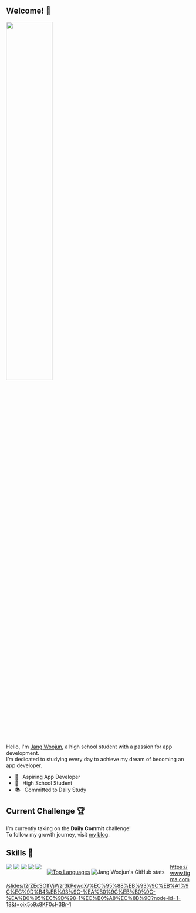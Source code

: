 ## Welcome! 👋

<img width="50%" src="https://mblogthumb-phinf.pstatic.net/MjAxODExMDFfMTcw/MDAxNTQxMDQyMDg4MjQ0.B0N974qP_FCEw6Hj28xDjRYXTHU6R7M7pEpvsRKhqlAg.zaTEhwKDfmQql81e44pyBapnlvdO38GdJHME-V_fQkAg.GIF.yellowouk2/1540993661620.GIF?type=w800"/>

Hello, I'm [Jang Woojun](https://my.surfit.io/w/72920266), a high school student with a passion for app development. <br>
I’m dedicated to studying every day to achieve my dream of becoming an app developer.

- 📲 &nbsp; Aspiring App Developer
- 🏫 &nbsp; High School Student
- 📚 &nbsp; Committed to Daily Study

## Current Challenge 🏆

I’m currently taking on the **Daily Commit** challenge! <br>
To follow my growth journey, visit [my blog](https://jangwoojun.github.io/).

## Skills 👾

<div style="float: left; margin-right: 15px;">
  <img src="https://img.shields.io/badge/Kotlin-7F52FF?style=flat-square&logo=Kotlin&logoColor=white"/>
  <img src="https://img.shields.io/badge/Swift-F05138?style=flat-square&logo=Swift&logoColor=white"/>
  <img src="https://img.shields.io/badge/Python-3776AB?style=flat-square&logo=Python&logoColor=white"/>
  <img src="https://img.shields.io/badge/C++-00599C?style=flat-square&logo=C%2B%2B&logoColor=white"/>
  <img src="https://img.shields.io/badge/C-A8B9CC?style=flat-square&logo=C&logoColor=white"/>
</div>

<div style="float: left; margin-right: 15px;">

  [![Top Languages](https://github-readme-stats.vercel.app/api/top-langs/?username=Jangwoojun&exclude_repo=Machine-Learning,big-data-analysis,flask,Web&hide=html,javascript&layout=compact)](https://github.com/anuraghazra/github-readme-stats) 
![Jang Woojun's GitHub stats](https://github-readme-stats.vercel.app/api?username=Jangwoojun&show_icons=true)

</div>


<!-- [![Solved.ac Profile](http://mazassumnida.wtf/api/generate_badge?boj=woojun0107)](https://solved.ac/woojun0107) -->

https://www.figma.com/slides/l2rZEcSOlfVjWzr3kPewqX/%EC%95%88%EB%93%9C%EB%A1%9C%EC%9D%B4%EB%93%9C-%EA%B0%9C%EB%B0%9C-%EA%B0%95%EC%9D%98-1%EC%B0%A8%EC%8B%9C?node-id=1-18&t=oix5o9x8KF0sH3Br-1
